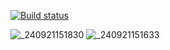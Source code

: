 
[![Build status](https://ci.appveyor.com/api/projects/status/41t36n07gdgr4aok/branch/main?svg=true)](https://ci.appveyor.com/project/realzyryan/patterns-1-and-allure/branch/main)

![_240921151830](https://github.com/user-attachments/assets/6825715f-b41a-498f-af48-91f4ff25380d)
![_240921151633](https://github.com/user-attachments/assets/ab53dd66-523b-4e4d-abe3-5ced95308e10)
